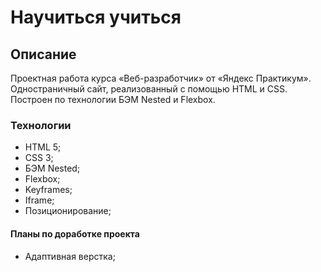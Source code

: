 # Научиться учиться

## Описание
Проектная работа курса «Веб-разработчик» от «Яндекс Практикум».
Одностраничный сайт, реализованный с помощью HTML и CSS. Построен по технологии БЭМ Nested и Flexbox.

### Технологии
* HTML 5;
* CSS 3;
* БЭМ Nested;
* Flexbox;
* Keyframes;
* Iframe;
* Позиционирование;

#### Планы по доработке проекта
* Адаптивная верстка;

